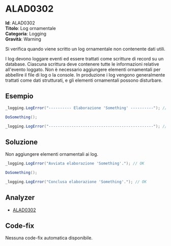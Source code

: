 <!--
SPDX-FileCopyrightText: 2022 ALAD SRL <info@alad.cloud>

SPDX-License-Identifier: MIT
-->

# ALAD0302

**Id**: ALAD0302\
**Titolo**: Log ornamentale\
**Categoria**: Logging\
**Gravità**: Warning

Si verifica quando viene scritto un log ornamentale non contenente dati utili.

I log devono loggare eventi ed essere trattati come scritture di record su un
database. Ciascuna scrittura deve contenere tutte le informazioni relative
all'evento loggato. Non è necessario aggiungere elementi ornamentali per
abbellire il file di log o la console. In produzione i log vengono generalmente
trattati come dati strutturati, e gli elementi ornamentali possono disturbare.


## Esempio

```csharp
_logging.LogError("---------- Elaborazione 'Something' ----------"); // ALAD0302

DoSomething();

_logging.LogError("----------------------------------------------"); // ALAD0302
```


## Soluzione

Non aggiungere elementi ornamentali ai log.

```csharp
_logging.LogError("Avviata elaborazione 'Something'."); // OK

DoSomething();

_logging.LogError("Conclusa elaborazione 'Something'."); // OK
```


## Analyzer

* [ALAD0302](../../src/Alad.CodeAnalyzer/Logging/DecorativeLogAnalyzer.cs)


## Code-fix

Nessuna code-fix automatica disponibile.
